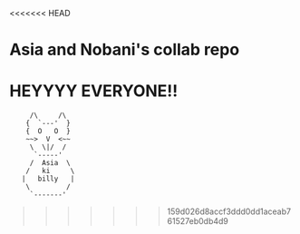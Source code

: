 <<<<<<< HEAD
# Asia and Nobani's collab repo

HEYYYY EVERYONE!!
=======
         /\     /\
        {  `---'  }
        {  O   O  }
        ~~>  V  <~~
         \  \|/  /
          `-----'
         /  Asia  \
        /   ki     \
       |   billy   |
        \         /
         `-------'
>>>>>>> 159d026d8accf3ddd0dd1aceab761527eb0db4d9
